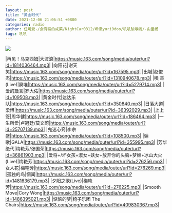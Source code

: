 ```yaml
---
layout: post
title: "黄金时代"
date: 2021-12-06 21:06:51 +0800
categories: radio
author: 任可爱-/会有猫的咸菜/NightCar0312/希澈yuri9doo/吼吼破喉咙/-由里畅
tags: 吼吼
---
```

![]({{site.baseurl}}/images/cover_20211206.jpg)

|再见！马克西姆|大波浪|https://music.163.com/song/media/outer/url?id=1814036464.mp3|
|向阳花|谢天笑|https://music.163.com/song/media/outer/url?id=167595.mp3|
|出城|赵俊杰|https://music.163.com/song/media/outer/url?id=1310940678.mp3|
|噢 乖 (Live)|窦唯|https://music.163.com/song/media/outer/url?id=5279714.mp3|
|爱的箴言|罗大佑|https://music.163.com/song/media/outer/url?id=109508.mp3|
|黄金时代|达达乐队|https://music.163.com/song/media/outer/url?id=350840.mp3|
|日落大道|梁博|https://music.163.com/song/media/outer/url?id=36392029.mp3|
|上上签|周华健|https://music.163.com/song/media/outer/url?id=186464.mp3|
|一生所爱|卢冠廷/莫文蔚|https://music.163.com/song/media/outer/url?id=25707139.mp3|
|鬼迷心窍|李宗盛|https://music.163.com/song/media/outer/url?id=108500.mp3|
|骊歌|GALA|https://music.163.com/song/media/outer/url?id=355995.mp3|
|芳华绝代|梅艳芳/张国荣|https://music.163.com/song/media/outer/url?id=36861903.mp3|
|爱将+/坏女孩+淑女+妖女+放开你的头脑+梦姬+冰山大火(Live)|梅艳芳|https://music.163.com/song/media/outer/url?id=276256.mp3|
|女人花|梅艳芳|https://music.163.com/song/media/outer/url?id=276269.mp3|
|孤独的鸟|惘闻|https://music.163.com/song/media/outer/url?id=1481636179.mp3|
|夕阳之歌(Live)|梅艳芳|https://music.163.com/song/media/outer/url?id=276225.mp3|
|Smooth Move|Cory Wong|https://music.163.com/song/media/outer/url?id=1486395021.mp3|
|惦惦的梦|椅子乐团 The Chairs|https://music.163.com/song/media/outer/url?id=409830367.mp3|

